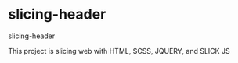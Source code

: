 # slicing-header
slicing-header


This project is slicing web with HTML, SCSS, JQUERY, and SLICK JS
